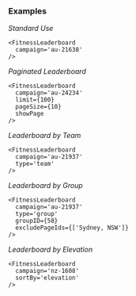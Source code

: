 ### Examples

*Standard Use*

```
<FitnessLeaderboard
  campaign='au-21638'
/>
```

*Paginated Leaderboard*

```
<FitnessLeaderboard
  campaign='au-24234'
  limit={100}
  pageSize={10}
  showPage
/>
```

*Leaderboard by Team*

```
<FitnessLeaderboard
  campaign='au-21937'
  type='team'
/>
```

*Leaderboard by Group*

```
<FitnessLeaderboard
  campaign='au-21937'
  type='group'
  groupID={58}
  excludePageIds={['Sydney, NSW']}
/>
```

*Leaderboard by Elevation*

```
<FitnessLeaderboard
  campaign='nz-1608'
  sortBy='elevation'
/>
```
